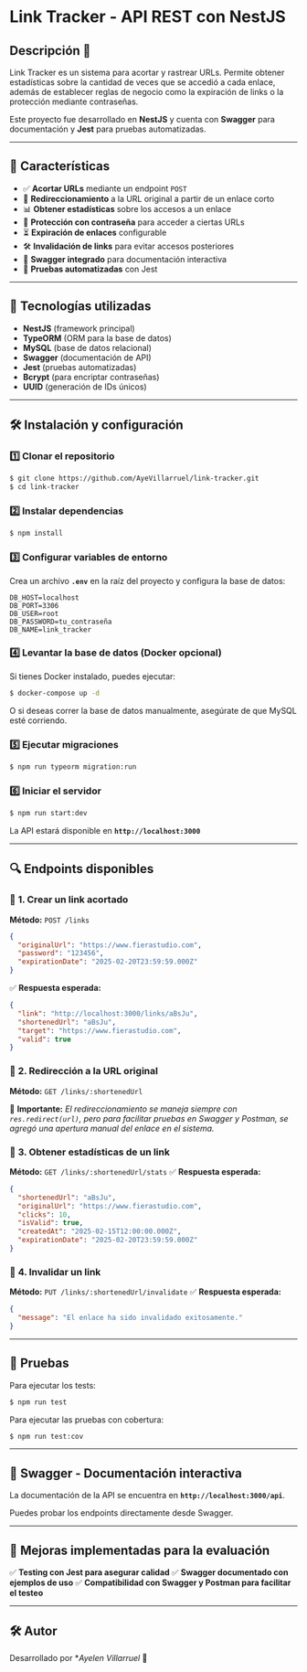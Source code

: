 # Link Tracker - API REST con NestJS

## Descripción 📌
Link Tracker es un sistema para acortar y rastrear URLs. Permite obtener estadísticas sobre la cantidad de veces que se accedió a cada enlace, además de establecer reglas de negocio como la expiración de links o la protección mediante contraseñas.

Este proyecto fue desarrollado en **NestJS** y cuenta con **Swagger** para documentación y **Jest** para pruebas automatizadas.

---

## 🚀 Características

- ✅ **Acortar URLs** mediante un endpoint `POST`
- 🔄 **Redireccionamiento** a la URL original a partir de un enlace corto
- 📊 **Obtener estadísticas** sobre los accesos a un enlace
- 🔐 **Protección con contraseña** para acceder a ciertas URLs
- ⏳ **Expiración de enlaces** configurable
- 🛠 **Invalidación de links** para evitar accesos posteriores
- 📑 **Swagger integrado** para documentación interactiva
- 🧪 **Pruebas automatizadas** con Jest

---

## 📌 Tecnologías utilizadas

- **NestJS** (framework principal)
- **TypeORM** (ORM para la base de datos)
- **MySQL** (base de datos relacional)
- **Swagger** (documentación de API)
- **Jest** (pruebas automatizadas)
- **Bcrypt** (para encriptar contraseñas)
- **UUID** (generación de IDs únicos)

---

## 🛠 Instalación y configuración

### 1️⃣ Clonar el repositorio
```sh
$ git clone https://github.com/AyeVillarruel/link-tracker.git
$ cd link-tracker
```

### 2️⃣ Instalar dependencias
```sh
$ npm install
```

### 3️⃣ Configurar variables de entorno
Crea un archivo **`.env`** en la raíz del proyecto y configura la base de datos:
```env
DB_HOST=localhost
DB_PORT=3306
DB_USER=root
DB_PASSWORD=tu_contraseña
DB_NAME=link_tracker
```

### 4️⃣ Levantar la base de datos (Docker opcional)
Si tienes Docker instalado, puedes ejecutar:
```sh
$ docker-compose up -d
```
O si deseas correr la base de datos manualmente, asegúrate de que MySQL esté corriendo.

### 5️⃣ Ejecutar migraciones
```sh
$ npm run typeorm migration:run
```

### 6️⃣ Iniciar el servidor
```sh
$ npm run start:dev
```

La API estará disponible en **`http://localhost:3000`**

---

## 🔍 Endpoints disponibles

### 📌 **1. Crear un link acortado**
**Método:** `POST /links`
```json
{
  "originalUrl": "https://www.fierastudio.com",
  "password": "123456",
  "expirationDate": "2025-02-20T23:59:59.000Z"
}
```
✅ **Respuesta esperada:**
```json
{
  "link": "http://localhost:3000/links/aBsJu",
  "shortenedUrl": "aBsJu",
  "target": "https://www.fierastudio.com",
  "valid": true
}
```

### 📌 **2. Redirección a la URL original**
**Método:** `GET /links/:shortenedUrl`

📌 **Importante:** _El redireccionamiento se maneja siempre con `res.redirect(url)`, pero para facilitar pruebas en Swagger y Postman, se agregó una apertura manual del enlace en el sistema._

### 📌 **3. Obtener estadísticas de un link**
**Método:** `GET /links/:shortenedUrl/stats`
✅ **Respuesta esperada:**
```json
{
  "shortenedUrl": "aBsJu",
  "originalUrl": "https://www.fierastudio.com",
  "clicks": 10,
  "isValid": true,
  "createdAt": "2025-02-15T12:00:00.000Z",
  "expirationDate": "2025-02-20T23:59:59.000Z"
}
```

### 📌 **4. Invalidar un link**
**Método:** `PUT /links/:shortenedUrl/invalidate`
✅ **Respuesta esperada:**
```json
{
  "message": "El enlace ha sido invalidado exitosamente."
}
```

---

## 📑 Pruebas
Para ejecutar los tests:
```sh
$ npm run test
```
Para ejecutar las pruebas con cobertura:
```sh
$ npm run test:cov
```

---

## 📌 Swagger - Documentación interactiva
La documentación de la API se encuentra en **`http://localhost:3000/api`**.

Puedes probar los endpoints directamente desde Swagger.

---

## 🚀 Mejoras implementadas para la evaluación
✅ **Testing con Jest para asegurar calidad**
✅ **Swagger documentado con ejemplos de uso**
✅ **Compatibilidad con Swagger y Postman para facilitar el testeo**

---

## 🛠 Autor
Desarrollado por **Ayelen Villarruel* 🚀